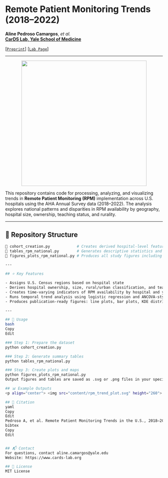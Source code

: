 # Remote Patient Monitoring Trends (2018–2022)

**Aline Pedroso Camargos**, *et al.*  
[**CarDS Lab, Yale School of Medicine**](https://www.cards-lab.org)

[[`Preprint`](https://www.medrxiv.org/content/10.1101/2024.10.14.24315496v1)] [[`Lab Page`](https://www.cards-lab.org)]

---

<p align="center">
  <img src="content/rpm_summary_figure.png" height="400">
</p>

This repository contains code for processing, analyzing, and visualizing trends in **Remote Patient Monitoring (RPM)** implementation across U.S. hospitals using the AHA Annual Survey data (2018–2022). The analysis explores national patterns and disparities in RPM availability by geography, hospital size, ownership, teaching status, and rurality.

---

## 📁 Repository Structure

```bash
📁 cohort_creation.py            # Creates derived hospital-level features and analytic variables  
📁 tables_rpm_national.py        # Generates descriptive statistics and logistic regression tables  
📁 figures_plots_rpm_national.py # Produces all study figures including maps and trend charts  

---

## ⭐️ Key Features

- Assigns U.S. Census regions based on hospital state  
- Derives hospital ownership, size, rural/urban classification, and teaching status  
- Creates time-varying indicators of RPM availability by hospital and year  
- Runs temporal trend analysis using logistic regression and ANCOVA-style models  
- Produces publication-ready figures: line plots, bar plots, KDE distributions, and geospatial maps  

---

## 🚀 Usage
bash
Copy
Edit

### Step 1: Prepare the dataset
python cohort_creation.py

### Step 2: Generate summary tables
python tables_rpm_national.py

### Step 3: Create plots and maps
python figures_plots_rpm_national.py
Output figures and tables are saved as .svg or .png files in your specified output directory.

## 📊 Example Outputs
<p align="center"> <img src="content/rpm_trend_plot.svg" height="260"> <img src="content/rpm_us_map.svg" height="260"> </p>

## 📄 Citation
yaml
Copy
Edit
Pedroso A, et al. Remote Patient Monitoring Trends in the U.S., 2018–2022. medRxiv. 2025.
bibtex
Copy
Edit


## 📬 Contact
For questions, contact aline.camargos@yale.edu
Website: https://www.cards-lab.org

## 📝 License
MIT License